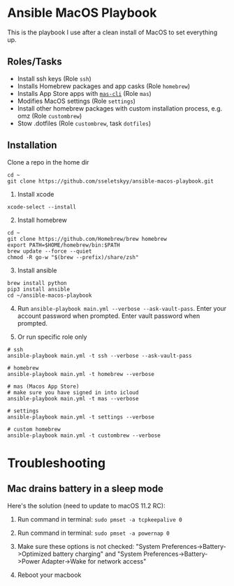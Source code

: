 # Ansible MacOS Playbook

This is the playbook I use after a clean install of MacOS to set everything up.

## Roles/Tasks

- Install ssh keys (Role `ssh`)
- Installs Homebrew packages and app casks (Role `homebrew`)
- Installs App Store apps with [`mas-cli`](https://github.com/mas-cli/mas) (Role `mas`)
- Modifies MacOS settings (Role `settings`)
- Install other homebrew packages with custom installation process, e.g. omz (Role `custombrew`)
- Stow .dotfiles (Role `custombrew`, task `dotfiles`)

## Installation

Clone a repo in the home dir
```shell
cd ~
git clone https://github.com/sseletskyy/ansible-macos-playbook.git
```

1. Install xcode

```shell
xcode-select --install
```

2. Install homebrew

```shell
cd ~
git clone https://github.com/Homebrew/brew homebrew
export PATH=$HOME/homebrew/bin:$PATH
brew update --force --quiet
chmod -R go-w "$(brew --prefix)/share/zsh"
```

3. Install ansible

```shell
brew install python
pip3 install ansible
cd ~/ansible-macos-playbook
```

4. Run `ansible-playbook main.yml --verbose --ask-vault-pass`. Enter your account password when prompted. Enter vault password when prompted.

5. Or run specific role only 
```shell
# ssh
ansible-playbook main.yml -t ssh --verbose --ask-vault-pass

# homebrew
ansible-playbook main.yml -t homebrew --verbose

# mas (Macos App Store)
# make sure you have signed in into icloud
ansible-playbook main.yml -t mas --verbose

# settings
ansible-playbook main.yml -t settings --verbose

# custom homebrew
ansible-playbook main.yml -t custombrew --verbose
```
# Troubleshooting

## Mac drains battery in a sleep mode

Here's the solution (need to update to macOS 11.2 RC):

1. Run command in terminal: `sudo pmset -a tcpkeepalive 0`

2. Run command in terminal: `sudo pmset -a powernap 0`

3. Make sure these options is not checked: "System Preferences->Battery->Optimized battery charging" and "System Preferences->Battery->Power Adapter->Wake for network access"

4. Reboot your macbook
